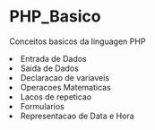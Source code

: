 # PHP_Basico
Conceitos basicos da linguagen PHP
<li>Entrada de Dados</li>
<li>Saida de Dados</li>
<li>Declaracao de variaveis</li>
<li>Operacoes Matematicas</li>
<li>Lacos de repeticao</li>
<li>Formularios</li>
<li>Representacao de Data e Hora</li>
